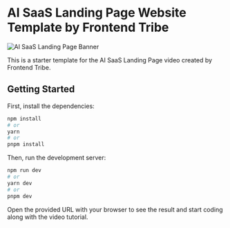 # AI SaaS Landing Page Website Template by Frontend Tribe

![AI SaaS Landing Page Banner]((https://github.com/mattiacaprioli/ai-saas-landing-page/blob/main/src/assets/images/AiSaasLandingPage.png))

This is a starter template for the AI SaaS Landing Page video created by Frontend Tribe.

## Getting Started

First, install the dependencies:

```bash
npm install
# or
yarn
# or
pnpm install
```

Then, run the development server:

```bash
npm run dev
# or
yarn dev
# or
pnpm dev
```

Open the provided URL with your browser to see the result and start coding along with the video tutorial.
